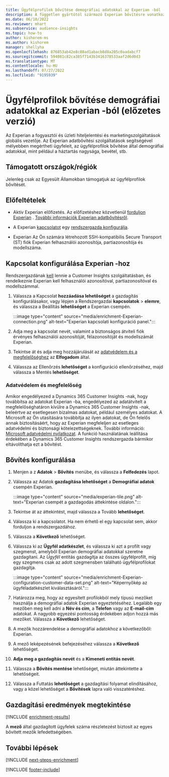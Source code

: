 ```yaml
---
title: Ügyfélprofilok bővítése demográfiai adatokkal az Experian -ból (előzetes verzió)
description: A független gyártótól származó Experian bővítésre vonatkozó általános információk.
ms.date: 06/10/2022
ms.reviewer: mhart
ms.subservice: audience-insights
ms.topic: how-to
author: kishorem-ms
ms.author: kishorem
manager: shellyha
ms.openlocfilehash: 876853ab42e8c08ad1abacb8d8a205c0aadabcf7
ms.sourcegitcommit: 594081c82ca385f7143b3416378533aaf2d6d0d3
ms.translationtype: MT
ms.contentlocale: hu-HU
ms.lasthandoff: 07/27/2022
ms.locfileid: "9195939"
---
```

# <a name="enrich-customer-profiles-with-demographics-from-experian-preview"></a>Ügyfélprofilok bővítése demográfiai adatokkal az Experian -ból (előzetes verzió)

Az Experian a fogyasztói és üzleti hiteljelentési és marketingszolgáltatások globális vezetője. Az Experian adatbővítési szolgáltatások segítségével mélyebben megértheti ügyfeleit, az ügyfélprofilok bővítése által demográfiai adatokkal, mint például a háztartás nagysága, bevétel, stb.

## <a name="supported-countriesregions"></a>Támogatott országok/régiók

Jelenleg csak az Egyesült Államokban támogatjuk az ügyfélprofilok bővítését.

## <a name="prerequisites"></a>Előfeltételek

- Aktív Experian előfizetés. Az előfizetéshez közvetlenül [forduljon Experian](https://www.experian.com/marketing-services/contact) . [További információk Experian adatbővítésről](https://www.experian.com/marketing-services/microsoft?cmpid=ems_web_mci_cdppage).

- A Experian [kapcsolatot](connections.md) egy [rendszergazda konfigurálja](#configure-the-connection-for-experian).

- Experian Az Ön számára létrehozott SSH-kompatibilis Secure Transport (ST) fiók Experian felhasználói azonosítója, partiazonosítója és modellszáma.

## <a name="configure-the-connection-for-experian"></a>Kapcsolat konfigurálása Experian -hoz

Rendszergazdának [kell](permissions.md#admin) lennie a Customer Insights szolgáltatásban, és rendelkeznie Experian kell felhasználói azonosítóval, partiazonosítóval és modellszámmal.

1. Válassza a Kapcsolat **hozzáadása lehetőséget** a gazdagítás konfigurálásakor, vagy lépjen a Rendszergazdai **kapcsolatok** > **elemre**, és válassza a Beállítás **lehetőséget** a Experian csempén.

   :::image type="content" source="media/enrichment-Experian-connection.png" alt-text="Experian kapcsolati konfiguráció panel.":::

1. Adja meg a kapcsolat nevét, valamint a biztonságos átviteli fiók érvényes felhasználói azonosítóját, félazonosítóját és modellszámát Experian.

1. Tekintse át és adja meg hozzájárulását az [adatvédelem és a megfelelőséghez](#data-privacy-and-compliance) az **Elfogadom** által.

1. Válassza az Ellenőrzés **lehetőséget** a konfiguráció ellenőrzéséhez, majd válassza a Mentés **lehetőséget**.

### <a name="data-privacy-and-compliance"></a>Adatvédelem és megfelelőség

Amikor engedélyezed a Dynamics 365 Customer Insights -nak, hogy továbbítsa az adatokat Experian -ba, engedélyezed az adatátvitelt a megfelelőséghatáron kívülre a Dynamics 365 Customer Insights -nak, beleértve az esetlegesen bizalmas adatokat, például személyes adatokat. A Microsoft az Ön utasítására továbbítja az ilyen adatokat, de Ön felelős annak biztosításáért, hogy az Experian megfeleljen az esetleges adatvédelmi és biztonsági kötelezettségeknek. További információ: [Microsoft adatvédelmi nyilatkozat](https://go.microsoft.com/fwlink/?linkid=396732). A funkció használatának leállítása érdekében a Dynamics 365 Customer Insights rendszergazda bármikor eltávolíthatja ezt a bővítést.

## <a name="configure-the-enrichment"></a>Bővítés konfigurálása

1. Menjen a z **Adatok** > **Bővítés** menübe, és válassza a **Felfedezés** lapot.

1. Válassza az Adatok **gazdagítása lehetőséget** a **Demográfiai adatok** csempén Experian.

   :::image type="content" source="media/experian-tile.png" alt-text="Experian csempét a gazdagodás áttekintése oldalon.":::

1. Tekintse át az áttekintést, majd válassza a Tovább **lehetőséget**.

1. Válassza ki a kapcsolatot. Ha nem érhető el egy kapcsolat sem, akkor forduljon a rendszergazdához.

1. Válassza a **Következő** lehetőséget.

1. Válassza ki az **Ügyfél adatkészlet**, és válassza ki azt a profilt vagy szegmenst, amelyből Experian demográfiai adatokkal szeretne gazdagítani. Az *Ügyfél* entitás gazdagítja az összes ügyfélprofilt, míg egy szegmens csak az adott szegmensben található ügyfélprofilokat gazdagítja.

    :::image type="content" source="media/enrichment-Experian-configuration-customer-data-set.png" alt-text="Képernyőkép az ügyféladatkészlet kiválasztásáról.":::

1. Határozza meg, hogy az egyesített profilokból mely típusú mezőket használja a demográfiai adatok Experian egyeztetéséhez. Legalább egy mezőben meg kell adni a **Név és cím**, a **Telefon** vagy az **E-mail-cím** adatokat. A nagyobb egyezési pontosság érdekében adjon hozzá más mezőket. Válassza a **Következő** lehetőséget.

1. A mezők hozzárendelése a demográfiai adatokhoz a következőből: Experian.

1. A mező leképezésének befejezéséhez válassza a **Következő** lehetőséget.

1. **Adja meg a gazdagítás nevét** és a **Kimeneti entitás nevét**.

1. Válassza a **Bővítés mentése** lehetőséget, miután áttekintette a lehetőségeit.

1. Válassza a Futtatás **lehetőséget** a gazdagítási folyamat elindításához, vagy a közel lehetőséget a **Bővítések** lapra való visszatéréshez.

## <a name="view-enrichment-results"></a>Gazdagítási eredmények megtekintése

[!INCLUDE [enrichment-results](includes/enrichment-results.md)]

A **mező** által gazdagított ügyfelek száma részletezést biztosít az egyes bővített mezők lefedettségében.

## <a name="next-steps"></a>További lépések

[!INCLUDE [next-steps-enrichment](includes/next-steps-enrichment.md)]

[!INCLUDE [footer-include](includes/footer-banner.md)]
